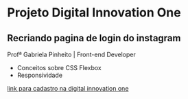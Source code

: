 # Projeto Digital Innovation One
## Recriando pagina de login do instagram
Profª Gabriela Pinheito | Front-end Developer

* Conceitos sobre CSS Flexbox
* Responsividade

[link para cadastro na digital innovation one](https://digitalinnovation.one/sign-up?ref=YYGBZ29W35)
